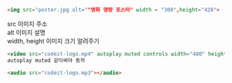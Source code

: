 ```html
<img src="poster.jpg alt=""영화 명량 포스터" width = "300",height="428">
```
src 이미지 주소<br>
alt 이미지 설명<br>
width, height 이미지 크기 알려주기

```html
<video src="codeit-logo.mp4" autoplay muted controls width="480" height="360"><video>
autoplay muted 같이써야 동작
```

```html
<audio src="codeit-logo.mp3"></audio>

```
